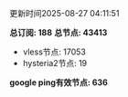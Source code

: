 更新时间2025-08-27 04:11:51

**总订阅: 188**
**总节点: 43413**
- vless节点: 17053
- hysteria2节点: 19

**google ping有效节点: 636**
